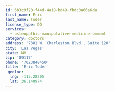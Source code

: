 ```yaml
---
id: 6b3c9f20-f44d-4a18-bd49-fbdc0a66a6da
first_name: Eric
last_name: Toder
license_type: DO
services:
  - osteopathic-manipulative-medicine-ommomt
category: doctors
address: '7381 W. Charleston Blvd., Suite 120'
city: 'Las Vegas'
state: NV
zip: '89117'
phone: '7023848450'
title: 'Eric Toder'
_geoloc:
  lng: -115.28205
  lat: 36.140974
---
```

